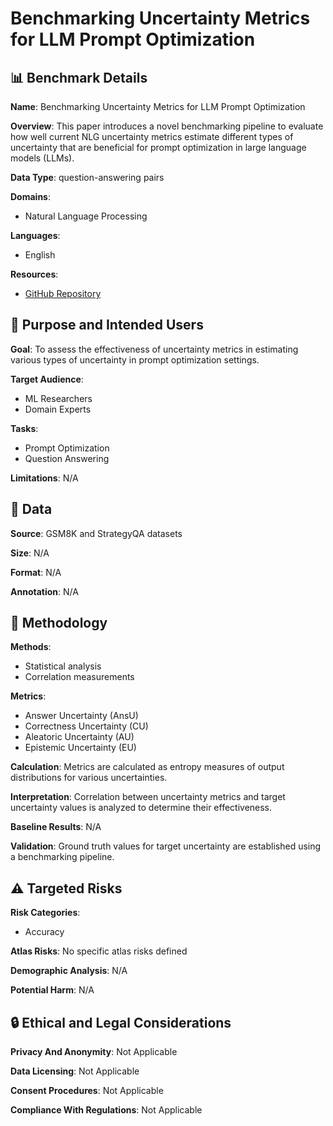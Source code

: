 # Benchmarking Uncertainty Metrics for LLM Prompt Optimization

## 📊 Benchmark Details

**Name**: Benchmarking Uncertainty Metrics for LLM Prompt Optimization

**Overview**: This paper introduces a novel benchmarking pipeline to evaluate how well current NLG uncertainty metrics estimate different types of uncertainty that are beneficial for prompt optimization in large language models (LLMs).

**Data Type**: question-answering pairs

**Domains**:
- Natural Language Processing

**Languages**:
- English

**Resources**:
- [GitHub Repository](https://github.com/username/repo)

## 🎯 Purpose and Intended Users

**Goal**: To assess the effectiveness of uncertainty metrics in estimating various types of uncertainty in prompt optimization settings.

**Target Audience**:
- ML Researchers
- Domain Experts

**Tasks**:
- Prompt Optimization
- Question Answering

**Limitations**: N/A

## 💾 Data

**Source**: GSM8K and StrategyQA datasets

**Size**: N/A

**Format**: N/A

**Annotation**: N/A

## 🔬 Methodology

**Methods**:
- Statistical analysis
- Correlation measurements

**Metrics**:
- Answer Uncertainty (AnsU)
- Correctness Uncertainty (CU)
- Aleatoric Uncertainty (AU)
- Epistemic Uncertainty (EU)

**Calculation**: Metrics are calculated as entropy measures of output distributions for various uncertainties.

**Interpretation**: Correlation between uncertainty metrics and target uncertainty values is analyzed to determine their effectiveness.

**Baseline Results**: N/A

**Validation**: Ground truth values for target uncertainty are established using a benchmarking pipeline.

## ⚠️ Targeted Risks

**Risk Categories**:
- Accuracy

**Atlas Risks**:
No specific atlas risks defined

**Demographic Analysis**: N/A

**Potential Harm**: N/A

## 🔒 Ethical and Legal Considerations

**Privacy And Anonymity**: Not Applicable

**Data Licensing**: Not Applicable

**Consent Procedures**: Not Applicable

**Compliance With Regulations**: Not Applicable
